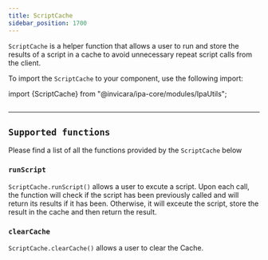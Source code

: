 ```yaml
---
title: ScriptCache
sidebar_position: 1700
---
```


`ScriptCache` is a helper function that allows a user to run and store the results of a script in a cache to avoid unnecessary repeat script calls from the client. 

To import the `ScriptCache` to your component, use the following import:

import {ScriptCache} from "@invicara/ipa-core/modules/IpaUtils";
```jsx
```

---

## `Supported functions`

Please find a list of all the functions provided by the `ScriptCache` below

### `runScript`
`ScriptCache.runScript()` allows a user to excute a script. Upon each call, the function will check if the script has been previously called and will return its results if it has been. Otherwise, it will exceute the script, store the result in the cache and then return the result.


### `clearCache`

`ScriptCache.clearCache()` allows a user to clear the Cache.